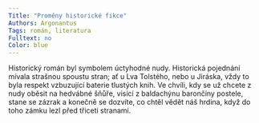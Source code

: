 ```yaml
---
Title: "Proměny historické fikce"
Authors: Argonantus
Tags: román, literatura
Fulltext: no
Color: blue
---
```

Historický román byl symbolem úctyhodné
nudy. Historická pojednání mívala
strašnou spoustu stran; ať u Lva Tolstého,
nebo u Jiráska, vždy to byla respekt vzbuzující
baterie tlustých knih. Ve chvíli, kdy
se už chcete z nudy oběsit na hedvábné
šňůře, visící z baldachýnu barončiny postele,
stane se zázrak a konečně se dozvíte,
co chtěl vědět náš hrdina, když do toho
zámku lezl před třiceti stranami.